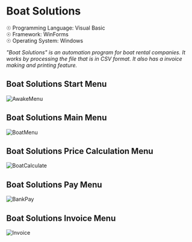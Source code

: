 # Boat Solutions

☉ Programming Language: Visual Basic <br>
☉ Framework: WinForms <br>
☉ Operating System: Windows <br>

<i>"Boat Solutions" is an automation program for boat rental companies. It works by processing the file that is in CSV format. It also has a invoice making and printing feature.</i>

## Boat Solutions Start Menu

![AwakeMenu](https://user-images.githubusercontent.com/65850970/127111003-d572157e-e994-4456-b7a9-f1fb89de4ecc.PNG)

## Boat Solutions Main Menu 

![BoatMenu](https://user-images.githubusercontent.com/65850970/127111040-8a20a51e-09af-4225-a889-448b84b84362.PNG)

## Boat Solutions Price Calculation Menu

![BoatCalculate](https://user-images.githubusercontent.com/65850970/127111101-4bca29f6-5455-4c71-a2d7-ef7dc0590636.PNG)

## Boat Solutions Pay Menu

![BankPay](https://user-images.githubusercontent.com/65850970/127111143-21d30167-b371-491c-939f-2c312a5940d0.PNG)

## Boat Solutions Invoice Menu

![Invoice](https://user-images.githubusercontent.com/65850970/127111166-0836071a-6b3c-4311-8dbf-77f5305a3012.PNG)
